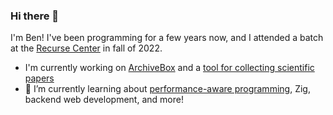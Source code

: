 ### Hi there 👋

I'm Ben! I've been programming for a few years now, and I attended a batch at the [Recurse Center](https://www.recurse.com) in fall of 2022.

- I'm currently working on [ArchiveBox](https://github.com/ArchiveBox/ArchiveBox) and a [tool for collecting scientific papers](https://github.com/benmuth/papers-dl)
- 🌱 I’m currently learning about [performance-aware programming](https://www.computerenhance.com/p/welcome-to-the-performance-aware), Zig, backend web development, and more!

<!--
**benmuth/benmuth** is a ✨ _special_ ✨ repository because its `README.md` (this file) appears on your GitHub profile.

Here are some ideas to get you started:

- 🔭 I’m currently working on ...
- 🌱 I’m currently learning ...
- 👯 I’m looking to collaborate on ...
- 🤔 I’m looking for help with ...
- 💬 Ask me about ...
- 📫 How to reach me: ...
- 😄 Pronouns: ...
- ⚡ Fun fact: ...
-->
